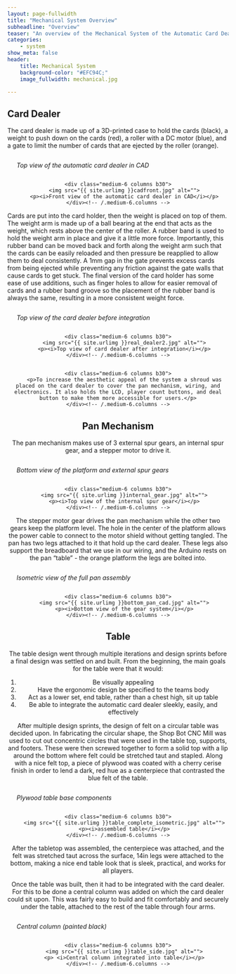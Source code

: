 ```yaml
---
layout: page-fullwidth
title: "Mechanical System Overview"
subheadline: "Overview"
teaser: "An overview of the Mechanical System of the Automatic Card Dealer. The mechanical structure is composed of three main parts: the card dealer, the pan mechanism that rotates the card dealer, and the table."
categories:
    - system
show_meta: false
header:
    title: Mechanical System
    background-color: "#EFC94C;"
    image_fullwidth: mechanical.jpg

---
```

<!--more-->


## Card Dealer
The card dealer is made up of a 3D-printed case to hold the cards (black), a weight to push down on the cards (red), a roller with a DC motor (blue), and a gate to limit the number of cards that are ejected by the roller (orange). 


<center>
<div class="row t60">
    <div class="medium-6 columns b30">
        <img src="{{ site.urlimg }}caddealertop.jpg" alt="">
        <p><i>Top view of the automatic card dealer in CAD</i></p>
    </div><!-- /.medium-6.columns -->

    <div class="medium-6 columns b30">
        <img src="{{ site.urlimg }}cadfront.jpg" alt="">
        <p><i>Front view of the automatic card dealer in CAD</i></p>
    </div><!-- /.medium-6.columns -->
</div><!-- /.row -->
</center>


Cards are put into the card holder, then the weight is placed on top of them. The weight arm is made up of a ball bearing at the end that acts as the weight, which rests above the center of the roller. A rubber band is used to hold the weight arm in place and give it a little more force. Importantly, this rubber band can be moved back and forth along the weight arm such that the cards can be easily reloaded and then pressure be reapplied to allow them to deal consistently. A 1mm gap in the gate prevents excess cards from being ejected while preventing any friction against the gate walls that cause cards to get stuck. The final version of the card holder has some ease of use additions, such as finger holes to allow for easier removal of cards and a rubber band groove so the placement of the rubber band is always the same, resulting in a more consistent weight force.

<center>

<div class="row t60">
    <div class="medium-6 columns b30">
        <img src="{{ site.urlimg }}real_dealer1.jpg" alt="">
        <p><i>Top view of the card dealer before integration</i></p>
    </div><!-- /.medium-6.columns -->

    <div class="medium-6 columns b30">
        <img src="{{ site.urlimg }}real_dealer2.jpg" alt="">
        <p><i>Top view of card dealer after integration</i></p>
    </div><!-- /.medium-6.columns -->
</div><!-- /.row -->


<div class="row t60">
    <div class="medium-6 columns b30">
        <img src="{{ site.urlimg }}caddealershroud.jpg" alt="">
    </div><!-- /.medium-6.columns -->

    <div class="medium-6 columns b30">
        <p>To increase the aesthetic appeal of the system a shroud was placed on the card dealer to cover the pan mechanism, wiring, and electronics. It also holds the LCD, player count buttons, and deal button to make them more accessible for users.</p>
    </div><!-- /.medium-6.columns -->
</div><!-- /.row -->
<center>


## Pan Mechanism
The pan mechanism makes use of 3 external spur gears, an internal spur gear, and a stepper motor to drive it.

<div class="row t60">
    <div class="medium-6 columns b30">
        <img src="{{ site.urlimg }}bottom_gears.jpg" alt="">
        <p><i>Bottom view of the platform and external spur gears</i></p>
    </div><!-- /.medium-6.columns -->

    <div class="medium-6 columns b30">
        <img src="{{ site.urlimg }}internal_gear.jpg" alt="">
        <p><i>Top view of the internal spur gear</i></p>
    </div><!-- /.medium-6.columns -->
</div><!-- /.row -->

The stepper motor gear drives the pan mechanism while the other two gears keep the platform level. The hole in the center of the platform allows the power cable to connect to the motor shield without getting tangled. The pan has two legs attached to it that hold up the card dealer. These legs also support the breadboard that we use in our wiring, and the Arduino rests on the pan “table” - the orange platform the legs are bolted into.
<center>
<div class="row t60">
    <div class="medium-6 columns b30">
        <img src="{{ site.urlimg }}isometric_pan_cad.jpg" alt="">
        <p><i>Isometric view of the full pan assembly </i>  </p>
    </div><!-- /.medium-6.columns -->

    <div class="medium-6 columns b30">
        <img src="{{ site.urlimg }}bottom_pan_cad.jpg" alt="">
        <p><i>Bottom view of the gear system</i></p>
    </div><!-- /.medium-6.columns -->
</div><!-- /.row -->
</center>

## Table

The table design went through multiple iterations and design sprints before a final design was settled on and built. From the beginning, the main goals for the table were that it would:
1. Be visually appealing
2. Have the ergonomic design be specified to the teams body
3. Act as a lower set, end table, rather than a chest high, sit up table
4. Be able to integrate the automatic card dealer sleekly, easily, and effectively

After multiple design sprints, the design of felt on a circular table was decided upon. In fabricating the circular shape, the Shop Bot CNC Mill was used to cut out concentric circles that were used in the table top, supports, and footers. These were then screwed together to form a solid top with a lip around the bottom where felt could be stretched taut and stapled. Along with a nice felt top, a piece of plywood was coated with a cherry cerise finish in order to lend a dark, red hue as a centerpiece that contrasted the blue felt of the table.

<center>
<div class="row t60">
    <div class="medium-6 columns b30">
        <img src="{{ site.urlimg }}table_parts.jpg" alt="">
        <p><i>Plywood table base components </i></p>
    </div><!-- /.medium-6.columns -->

    <div class="medium-6 columns b30">
        <img src="{{ site.urlimg }}table_complete_isometric.jpg" alt="">
        <p><i>assembled table</i></p>
    </div><!-- /.medium-6.columns -->
</div><!-- /.row -->
</center>

After the tabletop was assembled, the centerpiece was attached, and the felt was stretched taut across the surface, 14in legs were attached to the bottom, making a nice end table look that is sleek, practical, and works for all players.

Once the table was built, then it had to be integrated with the card dealer. For this to be done a central column was added on which the card dealer could sit upon. This was fairly easy to build and fit comfortably and securely under the table, attached to the rest of the table through four arms.

<center>
<div class="row t60">
    <div class="medium-6 columns b30">
        <img src="{{ site.urlimg }}painted_center_support.jpg" alt="">
        <p><i>Central column (painted black) </i> </p>
    </div><!-- /.medium-6.columns -->

    <div class="medium-6 columns b30">
        <img src="{{ site.urlimg }}table_side.jpg" alt="">
        <p> <i>Central column integrated into table</i></p>
    </div><!-- /.medium-6.columns -->
</div><!-- /.row -->
</center>